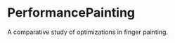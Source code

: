 PerformancePainting
===============================

A comparative study of optimizations in finger painting.
